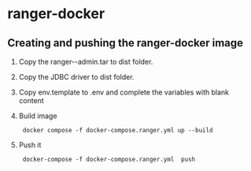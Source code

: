 # ranger-docker

## Creating and pushing the ranger-docker image

1. Copy the ranger-<version>-admin.tar to dist folder.
2. Copy the JDBC driver to dist folder.
3. Copy env.template to .env and complete the variables with blank content
4. Build image

		docker compose -f docker-compose.ranger.yml up --build
 
5. Push it

		docker-compose -f docker-compose.ranger.yml  push


